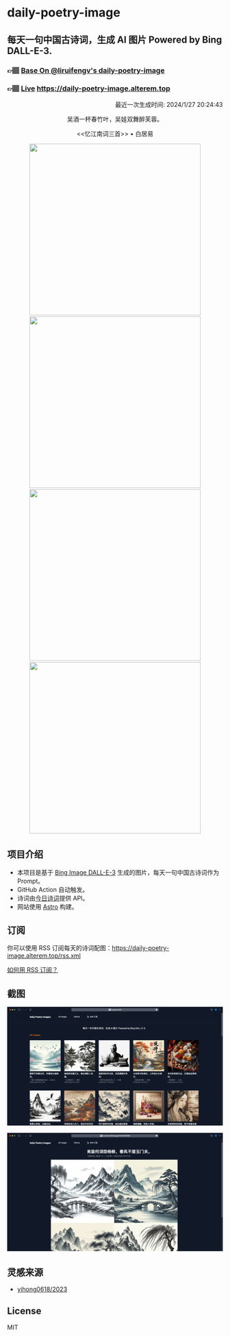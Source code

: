 
# daily-poetry-image

## 每天一句中国古诗词，生成 AI 图片 Powered by Bing DALL-E-3.

### 👉🏽 [Base On @liruifengv's daily-poetry-image](https://github.com/liruifengv/daily-poetry-image)

### 👉🏽 [Live](https://daily-poetry-image.alterem.top/) https://daily-poetry-image.alterem.top

<p align="right">
  最近一次生成时间: 2024/1/27 20:24:43
</p>
<p align="center">
吴酒一杯春竹叶，吴娃双舞醉芙蓉。
</p>
<p align="center">
<<忆江南词三首>> • 白居易
</p>
<p align="center">
<img src="https://tse3.mm.bing.net/th/id/OIG3.i4JQo8c1qLCJ2BXq4hFZ" height="400" width="400" />
<img src="https://tse4.mm.bing.net/th/id/OIG3.bQm5vCPz7wjXmpafjLGz" height="400" width="400" />
<img src="https://tse3.mm.bing.net/th/id/OIG3.WHdrWZzVC5x50C3aOf3D" height="400" width="400" />
<img src="https://tse1.mm.bing.net/th/id/OIG3.NjRlhRXONn.nwXlO.wFL" height="400" width="400" />
</p>

## 项目介绍

-   本项目是基于 [Bing Image DALL-E-3](https://www.bing.com/images/create) 生成的图片，每天一句中国古诗词作为 Prompt。
-   GitHub Action 自动触发。
-   诗词由[今日诗词](https://www.jinrishici.com/)提供 API。
-   网站使用 [Astro](https://astro.build) 构建。

## 订阅

你可以使用 RSS 订阅每天的诗词配图：https://daily-poetry-image.alterem.top/rss.xml

[如何用 RSS 订阅？](https://zhuanlan.zhihu.com/p/55026716)

## 截图

![图片列表](./screenshots/Snipaste_2023-12-28_21-00-26.png)

![图片详情](./screenshots/Snipaste_2023-12-28_21-00-53.png)

## 灵感来源

-   [yihong0618/2023](https://github.com/yihong0618/2023)

## License

MIT
